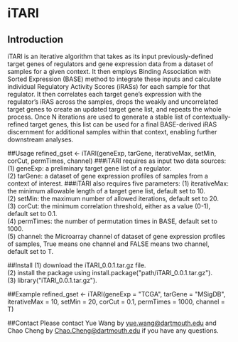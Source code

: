 # iTARI
## Introduction
iTARI is an iterative algorithm that takes as its input previously-defined target genes of regulators and gene expression data from a dataset of samples for a given context. It then employs Binding Association with Sorted Expression (BASE) method to integrate these inputs and calculate individual Regulatory Activity Scores (iRASs) for each sample for that regulator. It then correlates each target gene’s expression with the regulator’s iRAS across the samples, drops the weakly and uncorrelated target genes to create an updated target gene list, and repeats the whole process. Once N iterations are used to generate a stable list of contextually-refined target genes, this list can be used for a final BASE-derived iRAS discernment for additional samples within that context, enabling further downstream analyses. 

##Usage
refined_gset <- iTARI(geneExp, tarGene, iterativeMax, setMin, corCut, permTimes, channel)
###iTARI requires as input two data sources:
(1) geneExp: a preliminary target gene list of a regulator.<br />
(2) tarGene: a dataset of gene expression profiles of samples from a context of interest.
###iTARI also requires five parameters:
(1) iterativeMax: the minimum allowable length of a target gene list, default set to 10.<br />
(2) setMin: the maximum number of allowed iterations, default set to 20.<br />
(3) corCut: the minimum correlation threshold, either as a value (0-1), default set to 0.1.<br />
(4) permTimes: the number of permutation times in BASE, default set to 1000.<br />
(5) channel: the Microarray channel of dataset of gene expression profiles of samples, True means one channel and FALSE means two channel, default set to T.

##Install
(1) download the iTARI_0.0.1.tar.gz file.<br />
(2) install the package using install.package("path/iTARI_0.0.1.tar.gz").<br />
(3) library("iTARI_0.0.1.tar.gz").<br />

##Example
refined_gset <- iTARI(geneExp = "TCGA", tarGene = "MSigDB", iterativeMax = 10, setMin = 20, corCut = 0.1, permTimes = 1000, channel = T)

##Contact
Please contact Yue Wang by yue.wang@dartmouth.edu and Chao Cheng by Chao.Cheng@dartmouth.edu if you have any questions.
